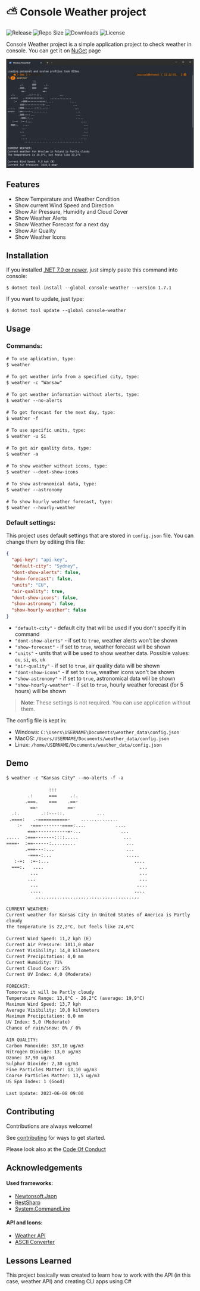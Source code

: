 # ⛅ Console Weather project


![Release](https://img.shields.io/github/v/release/pazurkota/console-weather?include_prereleases&style=for-the-badge&logo=github)
![Repo Size](https://img.shields.io/github/repo-size/pazurkota/console-weather?logo=git&style=for-the-badge)
![Downloads](https://img.shields.io/nuget/dt/console-weather?style=for-the-badge&logo=nuget)
![License](https://img.shields.io/github/license/pazurkota/console-weather?style=for-the-badge)

Console Weather project is a simple application project to check weather in console. You can get it on [NuGet](https://www.nuget.org/packages/console-weather/) page



![App Screenshot](Images/readme_image.png)


## Features

- Show Temperature and Weather Condition
- Show current Wind Speed and Direction
- Show Air Pressure, Humidity and Cloud Cover
- Show Weather Alerts
- Show Weather Forecast for a next day
- Show Air Quality
- Show Weather Icons

## Installation

If you installed [.NET 7.0 or newer](https://dotnet.microsoft.com/en-us/download), just simply paste this command into console:
```console
$ dotnet tool install --global console-weather --version 1.7.1
```

If you want to update, just type:
```console
$ dotnet tool update --global console-weather
```
## Usage

### Commands:
```console
# To use aplication, type:
$ weather

# To get weather info from a specified city, type:
$ weather -c "Warsaw"

# To get weather information without alerts, type:
$ weather --no-alerts

# To get forecast for the next day, type:
$ weather -f

# To use specific units, type:
$ weather -u Si

# To get air quality data, type:
$ weather -a

# To show weather without icons, type:
$ weather --dont-show-icons

# To show astronomical data, type:
$ weather --astronomy

# To show hourly weather forecast, type:
$ weather --hourly-weather
```

### Default settings:
This project uses default settings that are stored in `config.json` file. You can change them by editing this file:
```json
{
  "api-key": "api-key",
  "default-city": "Sydney",
  "dont-show-alerts": false,
  "show-forecast": false,
  "units": "EU",
  "air-quality": true,
  "dont-show-icons": false,
  "show-astronomy": false,
  "show-hourly-weather": false
}
```

- `"default-city"` - default city that will be used if you don't specify it in command
- `"dont-show-alerts"` - if set to `true`, weather alerts won't be shown
- `"show-forecast"` - if set to `true`, weather forecast will be shown
- `"units"` - units that will be used to show weather data. Possible values: `eu`, `si`, `us`, `uk`
- `"air-quality"` - if set to `true`, air quality data will be shown
- `"dont-show-icons"` - if set to `true`, weather icons won't be shown
- `"show-astronomy"` - if set to `true`, astronomical data will be shown
- `"show-hourly-weather"` - if set to `true`, hourly weather forecast (for 5 hours) will be shown

> **Note**: These settings is not required. You can use application without them.

The config file is kept in:
- Windows: `C:\Users\USERNAME\Documents\weather_data\config.json`
- MacOS: `/Users/USERNAME/Documents/weather_data/config.json`
- Linux: `/home/USERNAME/Documents/weather_data/config.json`


## Demo
```console
$ weather -c "Kansas City" --no-alerts -f -a

                :::
        .:      ===     .:.
       .===.    ===    .==-
         ==-           ==-
  .:.        .::---::.            ...
 .====:   .-===========-    ..............
    :-   -===--------====:....           ....
        ===------------=-...               ...
.....  :===-------::::.....                 ...
====-  :==------:.........                   ...
       .===---:...                           ...
        -===-:...                            .....
   :-=:  :=-:...                                ....
  ===:.   ....                                    ...
         ...                                      ...
        ...                                       ...
         ...                                     ....
         ....                                   ....
           .......................................

CURRENT WEATHER:
Current weather for Kansas City in United States of America is Partly cloudy
The temperature is 22,2°C, but feels like 24,6°C

Current Wind Speed: 11,2 kph (E)
Current Air Pressure: 1011,0 mbar
Current Visibility: 14,0 kilometers
Current Precipitation: 0,0 mm
Current Humidity: 71%
Current Cloud Cover: 25%
Current UV Index: 4,0 (Moderate)

FORECAST:
Tomorrow it will be Partly cloudy
Temperature Range: 13,8°C - 26,2°C (average: 19,9°C)
Maximum Wind Speed: 13,7 kph
Average Visibility: 10,0 kilometers
Maximum Precipitation: 0,0 mm
UV Index: 5,0 (Moderate)
Chance of rain/snow: 0% / 0%

AIR QUALITY:
Carbon Monoxide: 337,10 ug/m3
Nitrogen Dioxide: 13,0 ug/m3
Ozone: 37,90 ug/m3
Sulphur Dioxide: 2,30 ug/m3
Fine Particles Matter: 13,10 ug/m3
Coarse Particles Matter: 13,5 ug/m3
US Epa Index: 1 (Good)

Last Update: 2023-06-08 09:00
```
## Contributing

Contributions are always welcome!

See [contributing](https://github.com/pazurkota/console-weather/blob/master/CONTRIBUTING.md) for ways to get started.

Please look also at the [Code Of Conduct](https://github.com/pazurkota/console-weather/blob/master/CODE_OF_CONDUCT.md)


## Acknowledgements

#### Used frameworks:
- [Newtonsoft.Json](https://www.newtonsoft.com/json)
- [RestSharp](https://restsharp.dev)
- [System.CommandLine](https://learn.microsoft.com/en-us/dotnet/standard/commandline/)

#### API and Icons:
- [Weather API](https://www.weatherapi.com/)
- [ASCII Converter](https://ascii-generator.site)


## Lessons Learned

This project basically was created to learn how to work with the API (in this case, weather API) and creating CLI apps using C#
